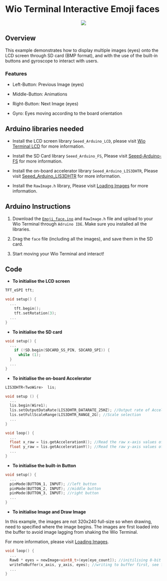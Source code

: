 # Wio Terminal Interactive Emoji faces

<div align=center><img src="https://files.seeedstudio.com/wiki/Wio-Terminal/img/C0274.2019-11-26%2014_50_05.gif"/></div>

## Overview

This example demonstrates how to display multiple images (eyes) onto the LCD screen through SD card (BMP format),  and with the use of the built-in buttons and gyroscope to interact with users.

### Features

- Left-Button: Previous Image (eyes)

- Middle-Button: Animations

- Right-Button: Next Image (eyes)

- Gyro: Eyes moving according to the board orientation

## Arduino libraries needed

- Install the LCD screen library `Seeed_Arduino_LCD`, please visit [Wio Terminal LCD](https://wiki.seeedstudio.com/Wio-Terminal-LCD-Overview/) for more information.

- Install the SD Card library `Seeed_Arduino_FS`, Please visit [Seeed-Arduino-FS](https://github.com/Seeed-Studio/Seeed_Arduino_FS/tree/beta) for more information.

- Install the on-board accelerator library `Seeed_Arduino_LIS3DHTR`, Please visit [Seeed_Arduino_LIS3DHTR](https://github.com/Seeed-Studio/Seeed_Arduino_LIS3DHTR/tree/beta) for more information.

- Install the `RawImage.h` library, Please visit [Loading Images](https://wiki.seeedstudio.com/Wio-Terminal-LCD-Loading-Image/) for more information.

## Arduino Instructions

1. Download the [`Emoji_face.ino`](https://files.seeedstudio.com/wiki/Wio-Terminal/res/Emoji_face.zip) and `RawImage.h` file and upload to your Wio Terminal through `Adruino IDE`. Make sure you installed all the libraries.

2. Drag the `face` file (including all the images), and save them in the SD card.

3. Start moving your Wio Terminal and interact!

## Code

- **To initialise the LCD screen**

```Cpp
TFT_eSPI tft;

void setup() {
  ...
    tft.begin();
    tft.setRotation(3);
  ...
}
```

- **To initialise the SD card**

```Cpp
void setup() {
  ...
    if (!SD.begin(SDCARD_SS_PIN, SDCARD_SPI)) {
      while (1);
  }
  ...
}
```

- **To initialise the on-board Accelerator**

```Cpp
LIS3DHTR<TwoWire>  lis;

void setup () {
  ...
  lis.begin(Wire1);
  lis.setOutputDataRate(LIS3DHTR_DATARATE_25HZ); //Output rate of Accelerator
  lis.setFullScaleRange(LIS3DHTR_RANGE_2G); //Scale selection
  ...
}

void loop() {
  ...
  float x_raw = lis.getAccelerationX(); //Read the raw x-axis values of acc
  float y_raw = lis.getAccelerationY(); //Read the raw y-axis values of acc
  ...
}
```

- **To initialise the built-in Button**

```Cpp
void setup() {
  ...
  pinMode(BUTTON_1, INPUT); //left button
  pinMode(BUTTON_2, INPUT); //middle button
  pinMode(BUTTON_3, INPUT); //right button
  ...
}
```

- **To initialise Image and Draw Image**

In this example, the images are not 320x240 full-size so when drawing, need to specified where the image begins. The images are first loaded into the buffer to avoid image lagging from shaking the Wio Terminal.

For more information, please visit [Loading Images](https://wiki.seeedstudio.com/Wio-Terminal-LCD-Loading-Image/).

```Cpp
void loop() {
  ...
  Raw8 * eyes = newImage<uint8_t>(eye[eye_count]); //initilising 8-bit images
  writeToBuffer(x_axis, y_axis, eyes); //writing to buffer first, see full code to check this function
  ...
}
```
